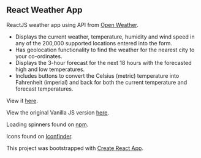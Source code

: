 <h2>React Weather App</h2>

<p>ReactJS weather app using API from <a href="https://openweathermap.org/api">Open Weather</a>.</p>

<ul>
<li>Displays the current weather, temperature, humidity and wind speed in any of the 200,000 supported locations entered into the form.</li>
<li>Has geolocation functionality to find the weather for the nearest city to your co-ordinates.</li>
<li>Displays the 3-hour forecast for the next 18 hours with the forecasted high and low temperatures.</li>
<li>Includes buttons to convert the Celsius (metric) temperature into Fahrenheit (imperial) and back for both the current temperature and forecast temperatures.</li>
</ul>

<p>View it <a href="https://km-react-weather.netlify.app/">here</a>.</p>
<p>View the original Vanilla JS version <a href="https://github.com/kayleighmonaghan/Vanilla-Weather-App">here</a>.</p>

<p>Loading spinners found on <a href="https://www.npmjs.com/package/react-loader-spinner">npm</a>.</p>
<p>Icons found on <a href="https://www.iconfinder.com/iconsets/weather-color-2">Iconfinder</a>.</p>

This project was bootstrapped with [Create React App](https://github.com/facebook/create-react-app).
